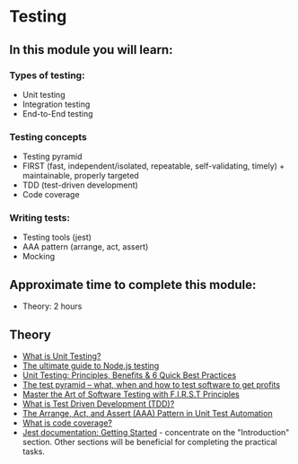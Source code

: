 # Testing 

## In this module you will learn:

### Types of testing:
- Unit testing
- Integration testing
- End-to-End testing

### Testing concepts
- Testing pyramid
- FIRST (fast, independent/isolated, repeatable, self-validating, timely) + maintainable, properly targeted
- TDD (test-driven development)
- Code coverage

### Writing tests:
- Testing tools (jest)
- AAA pattern (arrange, act, assert)
- Mocking

## Approximate time to complete this module:

- Theory: 2 hours

## Theory

- [What is Unit Testing?](https://aws.amazon.com/what-is/unit-testing/?nc1=h_ls)
- [The ultimate guide to Node.js testing](https://www.honeybadger.io/blog/node-testing/)
- [Unit Testing: Principles, Benefits & 6 Quick Best Practices](https://codefresh.io/learn/unit-testing/)
- [The test pyramid – what, when and how to test software to get profits](https://www.nearshore-it.eu/articles/test-pyramid-and-types-of-testing/)
- [Master the Art of Software Testing with F.I.R.S.T Principles](https://fueled.com/the-cache/posts/frontend/a-guide-to-first-principle/)
- [What is Test Driven Development (TDD)?](https://www.geeksforgeeks.org/test-driven-development-tdd/)
- [The Arrange, Act, and Assert (AAA) Pattern in Unit Test Automation](https://semaphore.io/blog/aaa-pattern-test-automation)
- [What is code coverage?](https://www.atlassian.com/continuous-delivery/software-testing/code-coverage)
- [Jest documentation: Getting Started](https://jestjs.io/docs/getting-started) - concentrate on the "Introduction" section. Other sections will be beneficial for completing the practical tasks.
